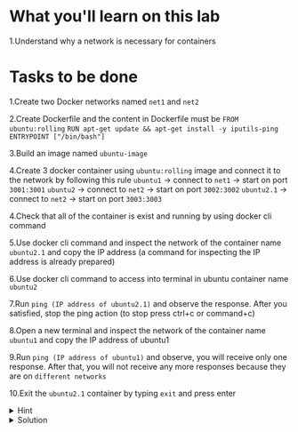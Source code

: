 # What you'll learn on this lab

1.Understand why a network is necessary for containers

# Tasks to be done

1.Create two Docker networks named `net1` and `net2`

2.Create Dockerfile and the content in Dockerfile must be
`FROM ubuntu:rolling`
`RUN apt-get update && apt-get install -y iputils-ping`  
`ENTRYPOINT ["/bin/bash"]` 

3.Build an image named `ubuntu-image`

4.Create 3 docker container using `ubuntu:rolling` image and connect it to the network by following this rule
        `ubuntu1` -> connect to `net1` -> start on port `3001:3001`
        `ubuntu2` -> connect to `net2` -> start on port `3002:3002`
        `ubuntu2.1` -> connect to `net2` -> start on port `3003:3003`

4.Check that all of the container is exist and running by using docker cli command

5.Use docker cli command and inspect the network of the container name `ubuntu2.1` and copy the IP address (a command for inspecting the IP address is already prepared)

6.Use docker cli command to access into terminal in ubuntu container name `ubuntu2`

7.Run `ping (IP address of ubuntu2.1)` and observe the response. After you satisfied, stop the ping action (to stop press ctrl+c or command+c)

8.Open a new terminal and inspect the network of the container name `ubuntu1` and copy the IP address of ubuntu1

9.Run `ping (IP address of ubuntu1)`  and observe, you will receive only one response. After that, you will not receive any more responses because they are on `different networks`

10.Exit the `ubuntu2.1` container by typing `exit` and press enter

<details>
<summary>Hint</summary>

All neccessary command in this lab

1. `docker build -t (image name) .` - Use to create a network in docker
2. `docker network create (network name)` - Use to create a network in docker
3. `docker run -t -d -p (port):(port) --network (network name) --name (container name) (image name):(tag)` - Use to create a container using image and give a parameter of port and network that will be connected
4. `docer exit -it (container name) bash` - Use to access to the ubuntu container so we can run some cli command inside the container
5. `docker network connect (network name) (container name)` - Use to connect the network with a docker container
6. `docker container inspect (container id or container name)` - Use to inspect the container network
7. `docker container inspect --format '{{ .NetworkSettings.Networks.(Your network name).IPAddress }}' (container id or container name)` - Use to inspect IP address of the container network
8. `docker image ls` - Use to call all the image that exist on machine
9. `docker container ps -a` - Use to list all exist container

</details>

<details>
<summary>Solution</summary>


Create all file 
```plain

cat > Dockerfile <<EOF
FROM ubuntu:rolling

RUN apt-get update && apt-get install -y iputils-ping

ENTRYPOINT ["/bin/bash"]

EOF

cat Dockerfile


```{{exec}}

Docker cli command

```plain

docker network create net1
docker network create net2

docker build -t ubuntu-image .

docker run -t -d -p 3001:3001 --network net1 --name ubuntu1 ubuntu-image
docker run -t -d -p 3002:3002 --network net2 --name ubuntu2 ubuntu-image
docker run -t -d -p 3003:3003 --network net2 --name ubuntu2.1 ubuntu-image

docker container inspect --format '{{ .NetworkSettings.Networks.net1.IPAddress }}' ubuntu1
docker container inspect --format '{{ .NetworkSettings.Networks.net2.IPAddress }}' ubuntu2
docker container inspect --format '{{ .NetworkSettings.Networks.net2.IPAddress }}' ubuntu2.1

echo "(Simply go back and refer to Task 6 for further instructions)"

```{{exec}}

</details>
